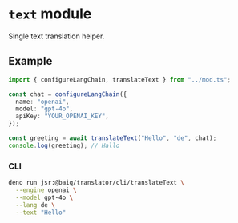 # `text` module

Single text translation helper.

## Example

```ts
import { configureLangChain, translateText } from "../mod.ts";

const chat = configureLangChain({
  name: "openai",
  model: "gpt-4o",
  apiKey: "YOUR_OPENAI_KEY",
});

const greeting = await translateText("Hello", "de", chat);
console.log(greeting); // Hallo
```

### CLI

```sh
deno run jsr:@baiq/translator/cli/translateText \
  --engine openai \
  --model gpt-4o \
  --lang de \
  --text "Hello"
```
